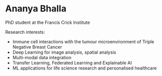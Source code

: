 # Ananya Bhalla
PhD student at the Francis Crick Institute

Research interests: 
- Immune cell interactions with the tumour microenvironment of Triple Negative Breast Cancer
- Deep Learning for image analysis, spatial analysis
- Multi-modal data integration
- Transfer Learning, Federated Learning and Explainable AI
- ML applications for life science research and personalised healthcare

